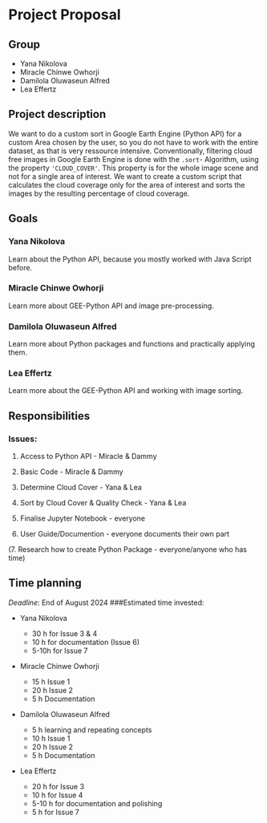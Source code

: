 # Project Proposal

## Group
 - Yana Nikolova
 - Miracle Chinwe Owhorji
 - Damilola Oluwaseun Alfred
 - Lea Effertz

## Project description
We want to do a custom sort in Google Earth Engine (Python API) for a custom Area chosen by the user, so you do not have to work with the entire dataset,
as that is very ressource intensive.
Conventionally, filtering cloud free images in Google Earth Engine is done with the `.sort`- Algorithm, using the property `'CLOUD_COVER'`. 
This property is for the whole image scene and not for a single area of interest. We want to create a custom script that calculates the cloud coverage only for the area of interest and sorts the images by the resulting percentage of cloud coverage.

## Goals

### Yana Nikolova
Learn about the Python API, because you mostly worked with Java Script before.

### Miracle Chinwe Owhorji
Learn more about GEE-Python API and image pre-processing.

### Damilola Oluwaseun Alfred
Learn more about Python packages and functions and practically applying them.

### Lea Effertz
Learn more about the GEE-Python API and working with image sorting.

## Responsibilities  

### Issues:
1. Access to Python API - Miracle & Dammy

2. Basic Code - Miracle & Dammy

3. Determine Cloud Cover - Yana & Lea

4. Sort by Cloud Cover & Quality Check - Yana & Lea

5. Finalise Jupyter Notebook - everyone

6. User Guide/Documention - everyone documents their own part

(7. Research how to create Python Package - everyone/anyone who has time) 

## Time planning
*Deadline*: End of August 2024
###Estimated time invested:
- Yana Nikolova
  - 30 h for Issue 3 & 4
  - 10 h for documentation (Issue 6)
  - 5-10h for Issue 7
   
- Miracle Chinwe Owhorji
  - 15 h Issue 1
  - 20 h Issue 2
  - 5 h Documentation
 
- Damilola Oluwaseun Alfred
  - 5 h learning and repeating concepts
  - 10 h Issue 1
  - 20 h Issue 2
  - 5 h Documentation
   
- Lea Effertz
   - 20 h for Issue 3
   - 10 h for Issue 4
   - 5-10 h for documentation and polishing
   - 5 h for Issue 7



